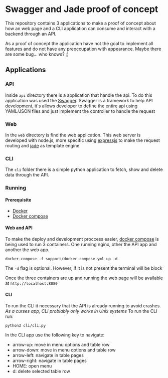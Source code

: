 Swagger and Jade proof of concept
================================

This repository contains 3 applications to make a proof of concept about how
an web page and a CLI application can consume and interact with a backend
through an API.

As a proof of concept the application have not the goal to implement all features
and do not have any preoccupation with appearance. Maybe there are
some bug... who knows? ;)

Applications
-----------

### API

Inside `api` directory there is a application that handle the api. To do this
application was used the [Swagger](http://swagger.io/). Swagger is a framework
to help API development, it's allows developer to define the entire api using
YAML/JSON files and just implement the controller to handle the request

### Web

In the `web` directory is find the web application. This web server is developed
with node.js, more specific using [expressjs](http://expressjs.com/) to make the
request routing and [jade](http://jade-lang.com/) as template engine.

### CLI

The `cli` folder there is a simple python application to fetch, show and delete
data through the API.


### Running
#### Prerequisite

* [Docker](https://docs.docker.com/)
* [Docker compose](https://docs.docker.com/compose/)

#### Web and API

To make the deploy and development proccess easier,
[docker compose](https://docs.docker.com/compose/) is being used to run 3
containers. One running nginx, other the API app and another the web app.

`docker-compose -f support/docker-compose.yml up -d`

The `-d` flag is optional. However, if it is not present the terminal
will be block

Once the three containers are up and running the web page will be available
at `http://localhost:8080`

#### CLI

To run the CLI it necessary that the API is already running to avoid crashes.
*As a curses app, CLI problably only works in Unix systems*
To run the CLI run:

`python3 cli/cli.py`

In the CLI app use the following key to navigate:

* arrow-up: move in menu options and table row
* arrow-down: move in menu options and table row
* arrow-left: navigate in table pages
* arrow-right: navigate in table pages
* HOME: open menu
* d: delete selected table row
